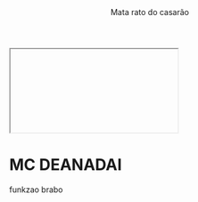 <body>
<header>Mata rato do casarão </header>
<iframe><iframe width="560" height="315" src="https://www.youtube.com/embed/fcWr1Bd0Vuk?si=njd9Xz-A_E9SEpBW" title="YouTube video player" frameborder="0" allow="accelerometer; autoplay; clipboard-write; encrypted-media; gyroscope; picture-in-picture; web-share" referrerpolicy="strict-origin-when-cross-origin" allowfullscreen></iframe>
<h1>MC DEANADAI </h1>
<P>funkzao brabo</P>
</body>
